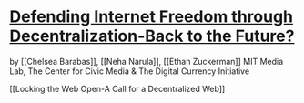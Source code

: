 # [Defending Internet Freedom through Decentralization-Back to the Future?](https://dci.mit.edu/decentralizedweb)
by [[Chelsea Barabas]], [[Neha Narula]], [[Ethan Zuckerman]]
MIT Media Lab, The Center for Civic Media & The Digital Currency Initiative

[[Locking the Web Open-A Call for a Decentralized Web]]
